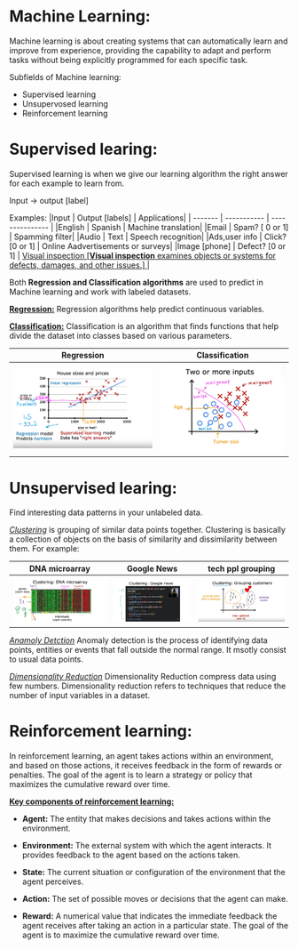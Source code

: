 # **Machine Learning:**
Machine learning is about creating systems that can automatically learn and improve from experience, providing the capability to adapt and perform tasks without being explicitly programmed for each specific task.

Subfields of Machine learning:
- Supervised learning 
- Unsupervosed learning
- Reinforcement learning
  
# Supervised learing:
  Supervised learning is when we give our learning algorithm the right answer  for each example to learn from.
    
  Input -> output [label]
  
  Examples:
  |Input          | Output [labels]      |  Applications|
  | -------           |    -----------           | ---------------  |
  |English            |  Spanish                 |  Machine translation|
  |Email              |  Spam? [ 0 or 1]          |  Spamming filter|
  |Audio              |  Text                    |  Speech recognition| 
  |Ads,user info      |  Click? [0 or 1]          |  Online Aadvertisements or surveys|
  |Image [phone]      |  Defect? [0 or 1]          |  [Visual inspection [**Visual inspection** examines objects or systems for defects, damages, and other issues.] ](https://facilio.com/blog/visual-inspection/) |

Both **Regression and Classification algorithms** are used to predict in Machine learning and work with labeled datasets.

[**Regression:**](https://www.simplilearn.com/regression-vs-classification-in-machine-learning-article#regression_in_machine_learning_explained)
  Regression algorithms help predict continuous variables.
  
[**Classification:**](https://www.simplilearn.com/regression-vs-classification-in-machine-learning-article#classification_in_machine_learning_explained)
Classification is an algorithm that finds functions that help divide the dataset into classes based on various parameters.

|Regression          |  Classification|
| -------           | ---------------  |
| ![img](imgs/SupervisedLearningHousePredictionRegressionExample.png) |  ![img](imgs/ClassificationExample.png)     |

# Unsupervised learing:
  Find interesting data patterns in your unlabeled data.
  
   [*Clustering*](https://www.geeksforgeeks.org/clustering-in-machine-learning/) is grouping of similar data points together. Clustering is basically a collection of objects on the basis of similarity and dissimilarity between them. 
   For example: 

  | DNA microarray |  Google News | tech ppl grouping |
  | --------       | ------------ | -------------- |
  | ![img](imgs/DNA_microArray.png )|  ![img](imgs/Google_news.png) | ![img](imgs/grouping-Customer.png) |
  
   [*Anamoly Detction*](https://www.techtarget.com/searchenterpriseai/definition/anomaly-detection) Anomaly detection is the process of identifying data points, entities or events that fall outside the normal range. It msotly consist to usual data points.
   
   [*Dimensionality Reduction*](https://machinelearningmastery.com/dimensionality-reduction-for-machine-learning/) Dimensionality Reduction compress data using few numbers. Dimensionality reduction refers to techniques that reduce the number of input variables in a dataset.
   
# Reinforcement learning:
In reinforcement learning, an agent takes actions within an environment, and based on those actions, it receives feedback in the form of rewards or penalties. The goal of the agent is to learn a strategy or policy that maximizes the cumulative reward over time.

[**Key components of reinforcement learning:**](https://www.javatpoint.com/reinforcement-learning#Terms)

- **Agent:** The entity that makes decisions and takes actions within the environment.

- **Environment:** The external system with which the agent interacts. It provides feedback to the agent based on the actions taken.

- **State:** The current situation or configuration of the environment that the agent perceives.

- **Action:** The set of possible moves or decisions that the agent can make.

- **Reward:** A numerical value that indicates the immediate feedback the agent receives after taking an action in a particular state. The goal of the agent is to maximize the cumulative reward over time.



  
